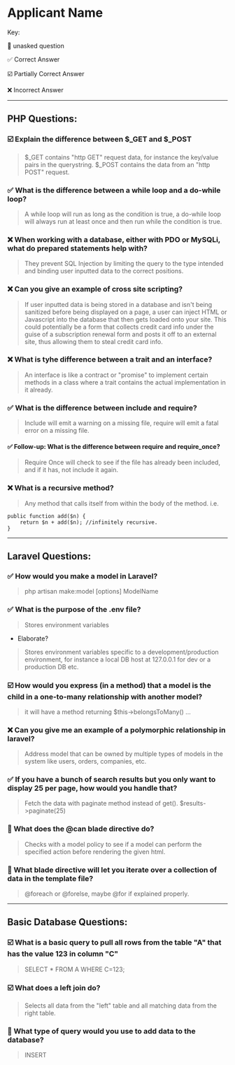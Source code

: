 # Applicant Name
Key:

:black_square_button: unasked question

:white_check_mark: Correct Answer

:ballot_box_with_check: Partially Correct Answer

:x: Incorrect Answer

---

## PHP Questions:

### :ballot_box_with_check: Explain the difference between $_GET and $_POST
> $_GET contains "http GET" request data, for instance the key/value pairs in the querystring. $_POST contains the data from an "http POST" request. 

### :white_check_mark: What is the difference between a while loop and a do-while loop?
> A while loop will run as long as the condition is true, a do-while loop will always run at least once and then run while the condition is true.

### :x: When working with a database, either with PDO or MySQLi, what do prepared statements help with?
> They prevent SQL Injection by limiting the query to the type intended and binding user inputted data to the correct positions.

### :x: Can you give an example of cross site scripting?
> If user inputted data is being stored in a database and isn't being sanitized before being displayed on a page, a user can inject HTML or Javascript into the database that then gets loaded onto your site. This could potentially be a form that collects credit card info under the guise of a subscription renewal form and posts it off to an external site, thus allowing them to steal credit card info.

### :x: What is tyhe difference between a trait and an interface?
> An interface is like a contract or "promise" to implement certain methods in a class where a trait contains the actual implementation in it already.

### :white_check_mark: What is the difference between include and require?
> Include will emit a warning on a missing file, require will emit a fatal error on a missing file.
#### :white_check_mark: Follow-up: What is the difference between require and require_once?
> Require Once will check to see if the file has already been included, and if it has, not include it again.

### :x: What is a recursive method?
> Any method that calls itself from within the body of the method. i.e.

    public function add($n) {
        return $n + add($n); //infinitely recursive.
    }

---

## Laravel Questions:

### :white_check_mark: How would you make a model in Laravel?
> php artisan make:model [options] ModelName

### :white_check_mark: What is the purpose of the .env file?
> Stores environment variables
- Elaborate?
> Stores environment variables specific to a development/production environment, for instance a local DB host at 127.0.0.1 for dev or a production DB etc.

### :ballot_box_with_check: How would you express (in a method) that a model is the child in a one-to-many relationship with another model?
> it will have a method returning $this->belongsToMany() ...

### :x: Can you give me an example of a polymorphic relationship in laravel?
> Address model that can be owned by multiple types of models in the system like users, orders, companies, etc.

### :white_check_mark: If you have a bunch of search results but you only want to display 25 per page, how would you handle that?
> Fetch the data with paginate method instead of get(). $results->paginate(25)

### :black_square_button: What does the @can blade directive do?
> Checks with a model policy to see if a model can perform the specified action before rendering the given html.

### :black_square_button: What blade directive will let you iterate over a collection of data in the template file?
> @foreach or @forelse, maybe @for if explained properly.

---

## Basic Database Questions:

### :ballot_box_with_check: What is a basic query to pull all rows from the table "A" that has the value 123 in column "C"
> SELECT * FROM A WHERE C=123;

### :ballot_box_with_check: What does a left join do?
> Selects all data from the "left" table and all matching data from the right table.

### :black_square_button: What type of query would you use to add data to the database?
> INSERT